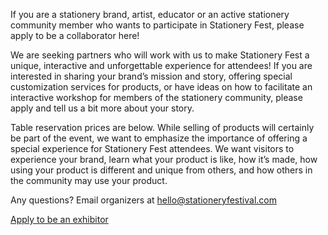 If you are a stationery brand, artist, educator or an active stationery community member who wants to participate in Stationery Fest, please apply to be a collaborator here!

We are seeking partners who will work with us to make Stationery Fest a unique, interactive and unforgettable experience for attendees! If you are interested in sharing your brand’s mission and story, offering special customization services for products, or have ideas on how to facilitate an interactive workshop for members of the stationery community, please apply and tell us a bit more about your story.

Table reservation prices are below. While selling of products will certainly be part of the event, we want to emphasize the importance of offering a special experience for Stationery Fest attendees. We want visitors to experience your brand, learn what your product is like, how it’s made, how using your product is different and unique from others, and how others in the community may use your product.

Any questions? Email organizers at [hello@stationeryfestival.com](mailto:devfest@gdg.org.ua)


<div layout horizontal center-justified> <a href="https://5dvfzy5ysgo.typeform.com/to/vxNaK6Hr" rel="noopener noreferrer"> <paper-button primary>Apply to be an exhibitor</paper-button> </a> </div>

